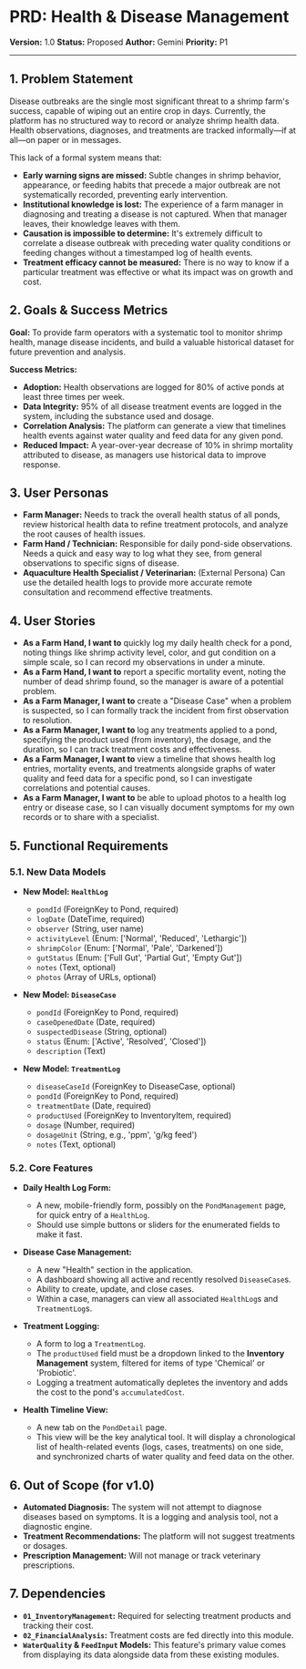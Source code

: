 
# PRD: Health & Disease Management

**Version:** 1.0
**Status:** Proposed
**Author:** Gemini
**Priority:** P1

---

## 1. Problem Statement

Disease outbreaks are the single most significant threat to a shrimp farm's success, capable of wiping out an entire crop in days. Currently, the platform has no structured way to record or analyze shrimp health data. Health observations, diagnoses, and treatments are tracked informally—if at all—on paper or in messages.

This lack of a formal system means that:
*   **Early warning signs are missed:** Subtle changes in shrimp behavior, appearance, or feeding habits that precede a major outbreak are not systematically recorded, preventing early intervention.
*   **Institutional knowledge is lost:** The experience of a farm manager in diagnosing and treating a disease is not captured. When that manager leaves, their knowledge leaves with them.
*   **Causation is impossible to determine:** It's extremely difficult to correlate a disease outbreak with preceding water quality conditions or feeding changes without a timestamped log of health events.
*   **Treatment efficacy cannot be measured:** There is no way to know if a particular treatment was effective or what its impact was on growth and cost.

## 2. Goals & Success Metrics

**Goal:** To provide farm operators with a systematic tool to monitor shrimp health, manage disease incidents, and build a valuable historical dataset for future prevention and analysis.

**Success Metrics:**
*   **Adoption:** Health observations are logged for 80% of active ponds at least three times per week.
*   **Data Integrity:** 95% of all disease treatment events are logged in the system, including the substance used and dosage.
*   **Correlation Analysis:** The platform can generate a view that timelines health events against water quality and feed data for any given pond.
*   **Reduced Impact:** A year-over-year decrease of 10% in shrimp mortality attributed to disease, as managers use historical data to improve response.

## 3. User Personas

*   **Farm Manager:** Needs to track the overall health status of all ponds, review historical health data to refine treatment protocols, and analyze the root causes of health issues.
*   **Farm Hand / Technician:** Responsible for daily pond-side observations. Needs a quick and easy way to log what they see, from general observations to specific signs of disease.
*   **Aquaculture Health Specialist / Veterinarian:** (External Persona) Can use the detailed health logs to provide more accurate remote consultation and recommend effective treatments.

## 4. User Stories

*   **As a Farm Hand, I want to** quickly log my daily health check for a pond, noting things like shrimp activity level, color, and gut condition on a simple scale, so I can record my observations in under a minute.
*   **As a Farm Hand, I want to** report a specific mortality event, noting the number of dead shrimp found, so the manager is aware of a potential problem.
*   **As a Farm Manager, I want to** create a "Disease Case" when a problem is suspected, so I can formally track the incident from first observation to resolution.
*   **As a Farm Manager, I want to** log any treatments applied to a pond, specifying the product used (from inventory), the dosage, and the duration, so I can track treatment costs and effectiveness.
*   **As a Farm Manager, I want to** view a timeline that shows health log entries, mortality events, and treatments alongside graphs of water quality and feed data for a specific pond, so I can investigate correlations and potential causes.
*   **As a Farm Manager, I want to** be able to upload photos to a health log entry or disease case, so I can visually document symptoms for my own records or to share with a specialist.

## 5. Functional Requirements

### 5.1. New Data Models

*   **New Model: `HealthLog`**
    *   `pondId` (ForeignKey to Pond, required)
    *   `logDate` (DateTime, required)
    *   `observer` (String, user name)
    *   `activityLevel` (Enum: ['Normal', 'Reduced', 'Lethargic'])
    *   `shrimpColor` (Enum: ['Normal', 'Pale', 'Darkened'])
    *   `gutStatus` (Enum: ['Full Gut', 'Partial Gut', 'Empty Gut'])
    *   `notes` (Text, optional)
    *   `photos` (Array of URLs, optional)

*   **New Model: `DiseaseCase`**
    *   `pondId` (ForeignKey to Pond, required)
    *   `caseOpenedDate` (Date, required)
    *   `suspectedDisease` (String, optional)
    *   `status` (Enum: ['Active', 'Resolved', 'Closed'])
    *   `description` (Text)

*   **New Model: `TreatmentLog`**
    *   `diseaseCaseId` (ForeignKey to DiseaseCase, optional)
    *   `pondId` (ForeignKey to Pond, required)
    *   `treatmentDate` (Date, required)
    *   `productUsed` (ForeignKey to InventoryItem, required)
    *   `dosage` (Number, required)
    *   `dosageUnit` (String, e.g., 'ppm', 'g/kg feed')
    *   `notes` (Text, optional)

### 5.2. Core Features

*   **Daily Health Log Form:**
    *   A new, mobile-friendly form, possibly on the `PondManagement` page, for quick entry of a `HealthLog`.
    *   Should use simple buttons or sliders for the enumerated fields to make it fast.

*   **Disease Case Management:**
    *   A new "Health" section in the application.
    *   A dashboard showing all active and recently resolved `DiseaseCase`s.
    *   Ability to create, update, and close cases.
    *   Within a case, managers can view all associated `HealthLog`s and `TreatmentLog`s.

*   **Treatment Logging:**
    *   A form to log a `TreatmentLog`.
    *   The `productUsed` field must be a dropdown linked to the **Inventory Management** system, filtered for items of type 'Chemical' or 'Probiotic'.
    *   Logging a treatment automatically depletes the inventory and adds the cost to the pond's `accumulatedCost`.

*   **Health Timeline View:**
    *   A new tab on the `PondDetail` page.
    *   This view will be the key analytical tool. It will display a chronological list of health-related events (logs, cases, treatments) on one side, and synchronized charts of water quality and feed data on the other.

## 6. Out of Scope (for v1.0)

*   **Automated Diagnosis:** The system will not attempt to diagnose diseases based on symptoms. It is a logging and analysis tool, not a diagnostic engine.
*   **Treatment Recommendations:** The platform will not suggest treatments or dosages.
*   **Prescription Management:** Will not manage or track veterinary prescriptions.

## 7. Dependencies

*   **`01_InventoryManagement`:** Required for selecting treatment products and tracking their cost.
*   **`02_FinancialAnalysis`:** Treatment costs are fed directly into this module.
*   **`WaterQuality` & `FeedInput` Models:** This feature's primary value comes from displaying its data alongside data from these existing modules.
